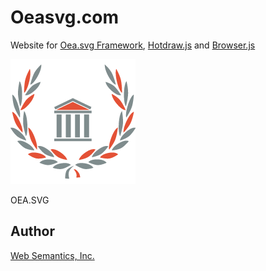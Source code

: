 # Oeasvg.com

Website for [Oea.svg Framework](http://oeasvg.com), [Hotdraw.js](https://github.com/websemantics/Hotdraw.js) and [Browser.js](https://github.com/websemantics/Browser.js)

![Oea.svg](https://raw.githubusercontent.com/websemantics/oeasvg.com/master/img/oea-svg.png)

OEA.SVG

## Author

[Web Semantics, Inc.](http://websemantics.ca/)